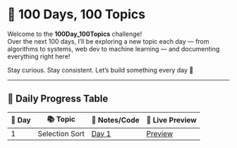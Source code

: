 # 💯 100 Days, 100 Topics

Welcome to the **100Day_100Topics** challenge!  
Over the next 100 days, I’ll be exploring a new topic each day — from algorithms to systems, web dev to machine learning — and documenting everything right here!

Stay curious. Stay consistent. Let’s build something every day 🚀

---

## 📅 Daily Progress Table

<table>
  <thead>
    <tr>
      <th>📅 Day</th>
      <th>📚 Topic</th>
      <th>📄 Notes/Code</th>
      <th>🔗 Live Preview</th>
    </tr>
  </thead>
  <tbody>
    <tr>
      <td>1</td>
      <td>Selection Sort</td>
      <td><a href="./Day01/">Day 1</a></td>
      <td><a href="https://shekilrahman.github.io/100Day_100Topics/Day01/" target="_blank">Preview</a></td>
    </tr>
    <!-- Add more days here -->
  </tbody>
</table>
